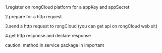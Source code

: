 1.register on rongCloud platform for a appKey and appSecret

2.prepare for a http request

3.send a http request to rongCloud (you can get api on rongCloud web sit)

4.get http response and declare response

caution: method in service package in important


